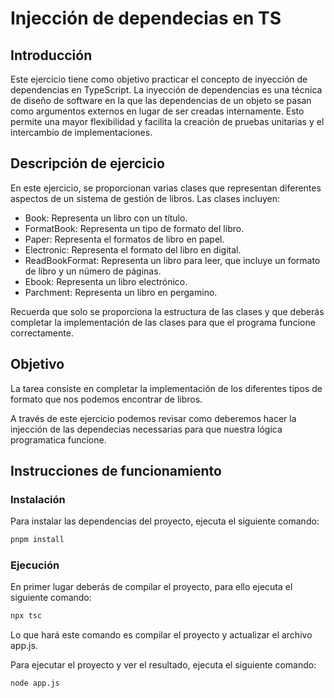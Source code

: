 # Injección de dependecias en TS

## Introducción

Este ejercicio tiene como objetivo practicar el concepto de inyección de dependencias en TypeScript. La inyección de dependencias es una técnica de diseño de software en la que las dependencias de un objeto se pasan como argumentos externos en lugar de ser creadas internamente. Esto permite una mayor flexibilidad y facilita la creación de pruebas unitarias y el intercambio de implementaciones.

## Descripción de ejercicio

En este ejercicio, se proporcionan varias clases que representan diferentes aspectos de un sistema de gestión de libros. Las clases incluyen:

- Book: Representa un libro con un título.
- FormatBook: Representa un tipo de formato del libro.
- Paper: Representa el formatos de libro en papel.
- Electronic: Representa el formato del libro en digital.
- ReadBookFormat: Representa un libro para leer, que incluye un formato de libro y un número de páginas.
- Ebook: Representa un libro electrónico.
- Parchment: Representa un libro en pergamino.

Recuerda que solo se proporciona la estructura de las clases y que deberás completar la implementación de las clases para que el programa funcione correctamente.

## Objetivo

La tarea consiste en completar la implementación de los diferentes tipos de formato que nos podemos encontrar de libros.

A través de este ejercicio podemos revisar como deberemos hacer la injección de las dependecias necessarias para que nuestra lógica programatica funcione.

## Instrucciones de funcionamiento

### Instalación

Para instalar las dependencias del proyecto, ejecuta el siguiente comando:

```bash
pnpm install
```

### Ejecución

En primer lugar deberás de compilar el proyecto, para ello ejecuta el siguiente comando:

```bash
npx tsc
```

Lo que hará este comando es compilar el proyecto y actualizar el archivo app.js.

Para ejecutar el proyecto y ver el resultado, ejecuta el siguiente comando:

```bash
node app.js
```

